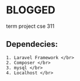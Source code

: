 <p align="center">
   <h1> BLOGGED </h1>
</p>
term project cse 311

## Dependecies:
    1. Laravel Framework </br>
    2. Composer </br>
    3. mysql </br>
    4. Localhost </br>
